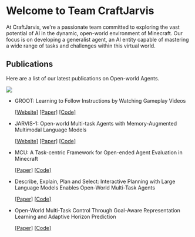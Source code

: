 # Welcome to Team CraftJarvis

At CraftJarvis, we're a passionate team committed to exploring the vast potential of AI in the dynamic, open-world environment of Minecraft. Our focus is on developing a generalist agent, an AI entity capable of mastering a wide range of tasks and challenges within this virtual world.

## Publications

Here are a list of our latest publications on Open-world Agents.

<img src="https://i.postimg.cc/9FXhfKsG/2310-08235.png" />

* GROOT: Learning to Follow Instructions by Watching Gameplay Videos 

    [[Website]](https://craftjarvis.org/GROOT/)
[[Paper]](https://arxiv.org/pdf/2310.08235.pdf)
[[Code]](https://github.com/CraftJarvis/GROOT)

* JARVIS-1: Open-world Multi-task Agents with Memory-Augmented Multimodal Language Models

    [[Website]](https://craftjarvis.org/JARVIS-1/)
[[Paper]](https://arxiv.org/pdf/2311.05997.pdf)
[[Code]](https://github.com/CraftJarvis/JARVIS-1)

* MCU: A Task-centric Framework for Open-ended Agent Evaluation in Minecraft

    [[Paper]](https://arxiv.org/pdf/2310.08367.pdf)
[[Code]](https://github.com/CraftJarvis/MCU)

* Describe, Explain, Plan and Select: Interactive Planning with Large Language Models Enables Open-World Multi-Task Agents

    [[Paper]](https://arxiv.org/pdf/2302.01560.pdf)
[[Code]](https://github.com/CraftJarvis/MC-Planner)

* Open-World Multi-Task Control Through Goal-Aware Representation Learning and Adaptive Horizon Prediction

    [[Paper]](https://arxiv.org/pdf/2302.01560.pdf)
[[Code]](https://github.com/CraftJarvis/MC-Controller)




 
